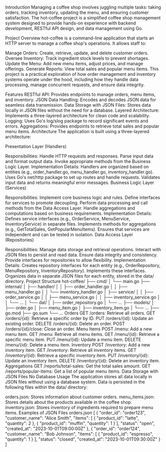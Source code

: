 Introduction
Managing a coffee shop involves juggling multiple tasks: taking orders, tracking inventory, updating the menu, and ensuring customer satisfaction. The hot-coffee project is a simplified coffee shop management system designed to provide hands-on experience with backend development, RESTful API design, and data management using Go.

Project Overview
hot-coffee is a command-line application that starts an HTTP server to manage a coffee shop's operations. It allows staff to:

Manage Orders: Create, retrieve, update, and delete customer orders.
Oversee Inventory: Track ingredient stock levels to prevent shortages.
Update the Menu: Add new menu items, adjust prices, and manage offerings.
Generate Reports: View total sales and popular menu items.
This project is a practical exploration of how order management and inventory systems operate under the hood, including how they handle data processing, manage concurrent requests, and ensure data integrity.

Features
RESTful API: Provides endpoints to manage orders, menu items, and inventory.
JSON Data Handling: Encodes and decodes JSON data for seamless data transmission.
Data Storage with JSON Files: Stores data locally in JSON files without the need for a database.
Layered Architecture: Implements a three-layered architecture for clean code and scalability.
Logging: Uses Go's log/slog package to record significant events and errors.
Aggregations: Provides endpoints to retrieve total sales and popular menu items.
Architecture
The application is built using a three-layered architecture:

Presentation Layer (Handlers)

Responsibilities:
Handle HTTP requests and responses.
Parse input data and format output data.
Invoke appropriate methods from the Business Logic Layer.
Implementation Details:
Handlers are organized based on entities (e.g., order_handler.go, menu_handler.go, inventory_handler.go).
Uses Go's net/http package to set up routes and handle requests.
Validates input data and returns meaningful error messages.
Business Logic Layer (Services)

Responsibilities:
Implement core business logic and rules.
Define interfaces for services to promote decoupling.
Perform data processing and call methods from the Data Access Layer.
Handle aggregations and computations based on business requirements.
Implementation Details:
Defines service interfaces (e.g., OrderService, MenuService, InventoryService) in separate files.
Implements methods for aggregations (e.g., GetTotalSales, GetPopularMenuItems).
Ensures that services are independent and can be tested in isolation.
Data Access Layer (Repositories)

Responsibilities:
Manage data storage and retrieval operations.
Interact with JSON files to persist and read data.
Ensure data integrity and consistency.
Provide interfaces for repositories to allow flexibility.
Implementation Details:
Creates repository interfaces for each entity (e.g., OrderRepository, MenuRepository, InventoryRepository).
Implements these interfaces.
Organizes data in separate JSON files for each entity, stored in the data/ directory.
Project Structure
hot-coffee/
├── cmd/
│   └── main.go
├── internal/
│   ├── handler/
│   │   ├── order_handler.go
│   │   ├── menu_handler.go
│   │   └── inventory_handler.go
│   ├── service/
│   │   ├── order_service.go
│   │   ├── menu_service.go
│   │   ├── inventory_service.go
│   │   └── ...
│   └── dal/
│       ├── order_repository.go
│       └── ...
├── models/
│   ├── order.go
│   ├── menu_item.go
│   ├── inventory_item.go
│   └── ...
├── go.mod
├── go.sum
└── ...
Orders
GET /orders: Retrieve all orders.
GET /orders/{id}: Retrieve a specific order by ID.
PUT /orders/{id}: Update an existing order.
DELETE /orders/{id}: Delete an order.
POST /orders/{id}/close: Close an order.
Menu Items
POST /menu: Add a new menu item.
GET /menu: Retrieve all menu items.
GET /menu/{id}: Retrieve a specific menu item.
PUT /menu/{id}: Update a menu item.
DELETE /menu/{id}: Delete a menu item.
Inventory
POST /inventory: Add a new inventory item.
GET /inventory: Retrieve all inventory items.
GET /inventory/{id}: Retrieve a specific inventory item.
PUT /inventory/{id}: Update an inventory item.
DELETE /inventory/{id}: Delete an inventory item.
Aggregations
GET /reports/total-sales: Get the total sales amount.
GET /reports/popular-items: Get a list of popular menu items.
Data Storage with JSON Files
No Database Usage
The application stores all data locally in JSON files without using a database system. Data is persisted in the following files within the data/ directory:

orders.json: Stores information about customer orders.
menu_items.json: Stores details about the products available in the coffee shop.
inventory.json: Stores inventory of ingredients required to prepare menu items.
Examples of JSON Files
orders.json
[
  {
    "order_id": "order123",
    "customer_name": "Alice Smith",
    "items": [
      {
        "product_id": "latte",
        "quantity": 2
      },
      {
        "product_id": "muffin",
        "quantity": 1
      }
    ],
    "status": "open",
    "created_at": "2023-10-01T09:00:00Z"
  },
  {
    "order_id": "order124",
    "customer_name": "Bob Johnson",
    "items": [
      {
        "product_id": "espresso",
        "quantity": 1
      }
    ],
    "status": "closed",
    "created_at": "2023-10-01T09:30:00Z"
  }
]
